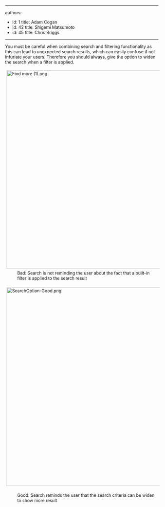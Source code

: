 

---
authors:
  - id: 1
    title: Adam Cogan
  - id: 42
    title: Shigemi Matsumoto
  - id: 45
    title: Chris Briggs
---




<span class='intro'> <p>​You must be careful when combining search and filtering functionality as this can lead to unexpected search results, which can easily confuse if not infuriate your users. Therefore you should always, give the option to widen the search when a filter is applied.&#160;</p> </span>

<div><img src="/PublishingImages/Find%20more%20(1).png" alt="Find more (1).png" style="margin&#58;5px;width&#58;650px;" /><br></div><dd class="ssw15-rteElement-FigureBad"> Bad&#58; Search is&#160;not reminding the user about the fact that a&#160;built-in filter is applied to the search result <br></dd><div><br></div><div><img src="/PublishingImages/SearchOption-Good.png" alt="SearchOption-Good.png" style="margin&#58;5px;width&#58;650px;" />​<br></div><dd class="ssw15-rteElement-FigureGood">  Good&#58; Search reminds the user that the search criteria&#160;can be widen to show more result<br></dd><div><br></div><div><br></div><div><br></div>


